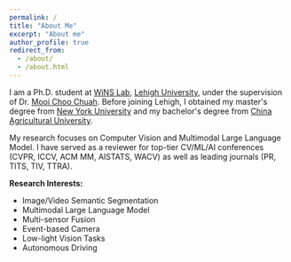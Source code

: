 ```yaml
---
permalink: /
title: "About Me"
excerpt: "About me"
author_profile: true
redirect_from: 
  - /about/
  - /about.html
---
```

I am a Ph.D. student at [WiNS Lab](http://carina.cse.lehigh.edu/winslab/index.php), [Lehigh University](https://www2.lehigh.edu/), under the supervision of Dr. [Mooi Choo Chuah](https://www.cse.lehigh.edu/~chuah/). Before joining Lehigh, I obtained my master's degree from [New York University](https://www.nyu.edu/) and my bachelor's degree from [China Agricultural University](https://en.cau.edu.cn/).

My research focuses on Computer Vision and Multimodal Large Language Model. I have served as a reviewer for top-tier CV/ML/AI conferences (CVPR, ICCV, ACM MM, AISTATS, WACV) as well as leading journals (PR, TITS, TIV, TTRA).

<strong>Research Interests:</strong>
* Image/Video Semantic Segmentation
* Multimodal Large Language Model
* Multi-sensor Fusion
* Event-based Camera
* Low-light Vision Tasks
* Autonomous Driving
